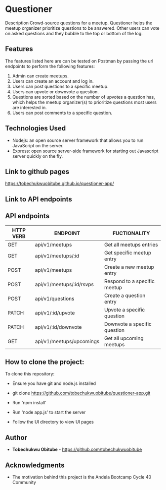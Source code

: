 # Questioner
Description
Crowd-source questions for a meetup. Questioner helps the meetup organizer prioritize questions to be answered. Other users can vote on asked questions and they bubble to the top or bottom of the log.

## Features

The features listed here are can be tested on Postman by passing the url endpoints to perform the following features:

1. Admin can create meetups.
2. Users can create an account and log in.
3. Users can post questions to a specific meetup.
4. Users can upvote or downvote a question.
5. Questions are sorted based on the number of upvotes a question has, which helps the
meetup organizer(s) to prioritize questions most users are interested in.
6. Users can post comments to a specific question.

## Technologies Used
* Nodejs: an open source server framework that allows you to run JavaScript on the server.
* Express: open source server-side framework for starting out Javascript server quickly on the fly.

## Link to github pages

https://tobechukwuobitube.github.io/questioner-app/

## Link to API endpoints 




## API endpoints

| HTTP VERB | ENDPOINT                 | FUCTIONALITY                 |
| --------- | ------------------------ | ---------------------------- |
| GET       | api/v1/meetups           | Get all meetups entries      |
| GET       | api/v1/meetups/:id       | Get specific meetup entry    |
| POST      | api/v1/meetups           | Create a new meetup entry    |
| POST      | api/v1/meetups/:id/rsvps | Respond to a specific meetup |
| POST      | api/v1/questions         | Create a question entry      |
| PATCH     | api/v1/:id/upvote        | Upvote a specific question   |
| PATCH     | api/v1/:id/downvote      | Downvote a specific question |
| GET       | api/v1/meetups/upcomings | Get all upcoming meetups     |


## How to clone the project:

To clone this repository: 

* Ensure you have git and node.js installed 

* git clone https://github.com/tobechukwuobitube/questioner-app.git

* Run 'npm install'

* Run 'node app.js' to start the server

* Follow the UI directory to view UI pages

## Author

* **Tobechukwu Obitube** - https://github.com/tobechukwuobitube

## Acknowledgments

* The motivation behind this project is the Andela Bootcamp Cycle 40 Community
